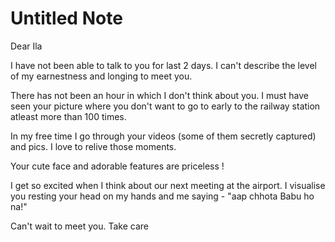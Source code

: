 # Untitled Note

Dear Ila

  

I have not been able to talk to you for last 2 days. I can't describe the level of my earnestness and longing to meet you.

  

There has not been an hour in which I don't think about you. I must have seen your picture where you don't want to go to early to the railway station atleast more than 100 times.

  

In my free time I go through your videos (some of them secretly captured) and pics. I love to relive those moments.

  

Your cute face and adorable features are priceless !

  

I get so excited when I think about our next meeting at the airport. I visualise you resting your head on my hands and me saying - "aap chhota Babu ho na!"

  

Can't wait to meet you. Take care